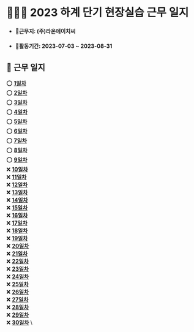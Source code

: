 # 👨🏻‍💼 2023 하계 단기 현장실습 근무 일지
- #### 🏬근무지: (주)라온에이치씨
- #### 📅활동기간: 2023-07-03 ~ 2023-08-31
## 📒 근무 일지
⭕ **[1일차](./diary/0703.md)** \
⭕ **[2일차](./diary/0704.md)** \
⭕ **[3일차](./diary/0705.md)** \
⭕ **[4일차](./diary/0706.md)** \
⭕ **[5일차](./diary/0707.md)** \
⭕ **[6일차](./diary/0710.md)** \
⭕ **[7일차](./diary/0711.md)** \
⭕ **[8일차](./diary/0712.md)** \
⭕ **[9일차](./diary/0713.md)** \
❌ **[10일차]()** \
❌ **[11일차]()** \
❌ **[12일차]()** \
❌ **[13일차]()** \
❌ **[14일차]()** \
❌ **[15일차]()** \
❌ **[16일차]()** \
❌ **[17일차]()** \
❌ **[18일차]()** \
❌ **[19일차]()** \
❌ **[20일차]()** \
❌ **[21일차]()** \
❌ **[22일차]()** \
❌ **[23일차]()** \
❌ **[24일차]()** \
❌ **[25일차]()** \
❌ **[26일차]()** \
❌ **[27일차]()** \
❌ **[28일차]()** \
❌ **[29일차]()** \
❌ **[30일차]()** \